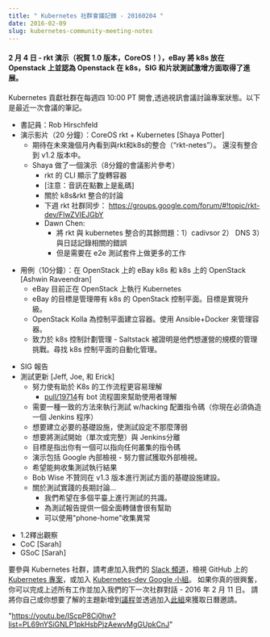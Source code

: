 ```yaml
---
title: " Kubernetes 社群會議記錄 - 20160204 "
date: 2016-02-09
slug: kubernetes-community-meeting-notes
---
```

<!--
title: " Kubernetes community meeting notes - 20160204 "
date: 2016-02-09
slug: kubernetes-community-meeting-notes
url: /zh-cn/blog/2016/02/Kubernetes-Community-Meeting-Notes
-->
<!--
####  February 4th - rkt demo (congratulations on the 1.0, CoreOS!), eBay puts k8s on Openstack and considers Openstack on k8s, SIGs, and flaky test surge makes progress.
-->
####  2 月 4 日 - rkt 演示（祝賀 1.0 版本，CoreOS！），eBay 將 k8s 放在 Openstack 上並認為 Openstack 在 k8s，SIG 和片狀測試激增方面取得了進展。

<!--
The Kubernetes contributing community meets most Thursdays at 10:00PT to discuss the project's status via a videoconference. Here are the notes from the latest meeting.
-->
Kubernetes 貢獻社群在每週四 10:00 PT 開會,透過視訊會議討論專案狀態。以下是最近一次會議的筆記。

<!--
* Note taker: Rob Hirschfeld
* Demo (20 min): CoreOS rkt + Kubernetes [Shaya Potter]
    * expect to see integrations w/ rkt & k8s in the coming months ("rkt-netes"). not integrated into the v1.2 release.
    * Shaya gave a demo (8 minutes into meeting for video reference)
        * CLI of rkt shown spinning up containers
        * [note: audio is garbled at points]
        * Discussion about integration w/ k8s & rkt
        * rkt community sync next week: https://groups.google.com/forum/#!topic/rkt-dev/FlwZVIEJGbY
        * Dawn Chen:
            * The remaining issues of integrating rkt with kubernetes: 1) cadivsor 2) DNS 3) bugs related to logging
            * But need more work on e2e test suites
-->
* 書記員：Rob Hirschfeld
* 演示影片（20 分鐘）：CoreOS rkt + Kubernetes [Shaya Potter]
    * 期待在未來幾個月內看到與rkt和k8s的整合（“rkt-netes”）。 還沒有整合到 v1.2 版本中。
    * Shaya 做了一個演示（8分鐘的會議影片參考）
        * rkt 的 CLI 顯示了旋轉容器
        * [注意：音訊在點數上是亂碼]
        * 關於 k8s&rkt 整合的討論
        * 下週 rkt 社群同步： https://groups.google.com/forum/#!topic/rkt-dev/FlwZVIEJGbY
        * Dawn Chen:
            * 將 rkt 與 kubernetes 整合的其餘問題：1）cadivsor 2） DNS 3）與日誌記錄相關的錯誤
            * 但是需要在 e2e 測試套件上做更多的工作
<!--
* Use Case (10 min): eBay k8s on OpenStack and OpenStack on k8s [Ashwin Raveendran]
    * eBay is currently running Kubernetes on OpenStack
    * Goal for eBay is to manage the OpenStack control plane w/ k8s.  Goal would be to achieve upgrades
    * OpenStack Kolla creates containers for the control plane.  Uses Ansible+Docker for management of the containers.
    * Working on k8s control plan management - Saltstack is proving to be a management challenge at the scale they want to operate.  Looking for automated management of the k8s control plane.
-->
* 用例（10分鐘）：在 OpenStack 上的 eBay k8s 和 k8s 上的 OpenStack [Ashwin Raveendran]
    * eBay 目前正在 OpenStack 上執行 Kubernetes
    * eBay 的目標是管理帶有 k8s 的 OpenStack 控制平面。目標是實現升級。
    * OpenStack Kolla 為控制平面建立容器。使用 Ansible+Docker 來管理容器。
    * 致力於 k8s 控制計劃管理 - Saltstack 被證明是他們想運營的規模的管理挑戰。尋找 k8s 控制平面的自動化管理。
<!--
* SIG Report
* Testing update [Jeff, Joe, and Erick]
    * Working to make the workflow about contributing to K8s easier to understanding
        * [pull/19714][1] has flow chart of the bot flow to help users understand
    * Need a consistent way to run tests w/ hacking config scripts (you have to fake a Jenkins process right now)
    * Want to create necessary infrastructure to make test setup less flaky
    * want to decouple test start (single or full) from Jenkins
    * goal is to get to point where you have 1 script to run that can be pointed to any cluster
    * demo included Google internal views - working to try get that external.
    * want to be able to collect test run results
    * Bob Wise calls for testing infrastructure to be a blocker on v1.3
    * Long discussion about testing practices…
        * consensus that we want to have tests work over multiple platforms.
        * would be helpful to have a comprehensive state dump for test reports
        * "phone-home" to collect stack traces - should be available
-->
*  SIG 報告
*  測試更新 [Jeff, Joe, 和 Erick]
    *  努力使有助於 K8s 的工作流程更容易理解
        * [pull/19714][1]有 bot 流程圖來幫助使用者理解
    *  需要一種一致的方法來執行測試 w/hacking 配置指令碼（你現在必須偽造一個 Jenkins 程序）
    *  想要建立必要的基礎設施，使測試設定不那麼薄弱
    *  想要將測試開始（單次或完整）與 Jenkins分離
    *  目標是指出你有一個可以指向任何叢集的指令碼
    *  演示包括 Google 內部檢視 - 努力嘗試獲取外部檢視。
    *  希望能夠收集測試執行結果
    *  Bob Wise 不贊同在 v1.3 版本進行測試方面的基礎設施建設。
    *  關於測試實踐的長期討論…
       * 我們希望在多個平臺上進行測試的共識。
       * 為測試報告提供一個全面轉儲會很有幫助
       * 可以使用"phone-home"收集異常


<!--
* 1.2 Release Watch
* CoC [Sarah]
* GSoC [Sarah]
-->
* 1.2釋出觀察
* CoC [Sarah]
* GSoC [Sarah]

<!--
To get involved in the Kubernetes community consider joining our [Slack channel][2], taking a look at the [Kubernetes project][3] on GitHub, or join the [Kubernetes-dev Google group][4]. If you're really excited, you can do all of the above and join us for the next community conversation -- February 11th, 2016. Please add yourself or a topic you want to know about to the [agenda][5] and get a calendar invitation by joining [this group][6].
-->
要參與 Kubernetes 社群，請考慮加入我們的 [Slack 頻道][2]，檢視 GitHub 上的
[Kubernetes 專案][3]，或加入 [Kubernetes-dev Google 小組][4]。
如果你真的很興奮，你可以完成上述所有工作並加入我們的下一次社群對話 - 2016 年 2 月 11 日。
請將你自己或你想要了解的主題新增到[議程][5]並透過加入[此組][6]來獲取日曆邀請。

 "https://youtu.be/IScpP8Cj0hw?list=PL69nYSiGNLP1pkHsbPjzAewvMgGUpkCnJ"


[1]: https://github.com/kubernetes/kubernetes/pull/19714
[2]: https://slack.k8s.io/
[3]: https://github.com/kubernetes/
[4]: https://groups.google.com/forum/#!forum/kubernetes-dev
[5]: https://docs.google.com/document/d/1VQDIAB0OqiSjIHI8AWMvSdceWhnz56jNpZrLs6o7NJY/edit#
[6]: https://groups.google.com/forum/#!forum/kubernetes-community-video-chat
